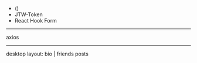 -   (<PrivateRoute />)
-   JTW-Token
-   React Hook Form

---

axios

---

desktop layout:
bio | friends
posts
